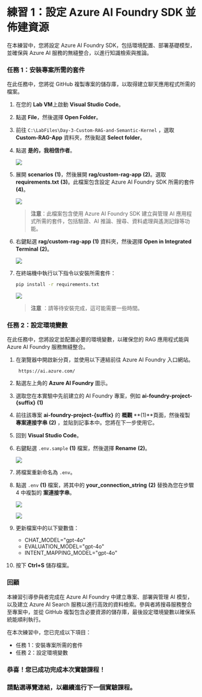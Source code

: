 # 練習 1：設定 Azure AI Foundry SDK 並佈建資源

在本練習中，您將設定 Azure AI Foundry SDK，包括環境配置、部署基礎模型，並確保與 Azure AI 服務的無縫整合，以進行知識檢索與推論。

### 任務 1：安裝專案所需的套件

在此任務中，您將從 GitHub 複製專案的儲存庫，以取得建立聊天應用程式所需的檔案。

1. 在您的 **Lab VM**上啟動 **Visual Studio Code**。

2. 點選 **File**，然後選擇 **Open Folder**。

3. 前往 `C:\LabFiles\Day-3-Custom-RAG-and-Semantic-Kernel` ，選取 **Custom-RAG-App** 資料夾，然後點選 **Select folder**。

4. 點選 **是的，我相信作者**。

    ![](../media/af25.png)

5. 展開 **scenarios** **(1)**，然後展開 **rag/custom-rag-app** **(2)**。選取 **requirements.txt** **(3)**。此檔案包含設定 Azure AI Foundry SDK 所需的套件 **(4)**。

    ![](../media/af-27.png)

     >**注意**：此檔案包含使用 Azure AI Foundry SDK 建立與管理 AI 應用程式所需的套件，包括驗證、AI 推論、搜尋、資料處理與遙測記錄等功能。

6. 右鍵點選 **rag/custom-rag-app** **(1)** 資料夾，然後選擇 **Open in Integrated Terminal** **(2)**。

    ![](../media/af26.png)

7. 在終端機中執行以下指令以安裝所需套件：

    ```bash
    pip install -r requirements.txt
    ```

     ![](../media/af28.png)    

      >**注意** ：請等待安裝完成，這可能需要一些時間。


### 任務 2：設定環境變數

在此任務中，您將設定並配置必要的環境變數，以確保您的 RAG 應用程式能與 Azure AI Foundry 服務無縫整合。

1. 在瀏覽器中開啟新分頁，並使用以下連結前往 Azure AI Foundry 入口網站。

   ```
    https://ai.azure.com/
   ```

2. 點選左上角的 **Azure AI Foundry** 圖示。
3. 選取您在本實驗中先前建立的 AI Foundry 專案，例如  **ai-foundry-project-{suffix}** **(1)**
4. 前往該專案 **ai-foundry-project-{suffix}** 的 **概觀** **(1)**頁面，然後複製 **專案連接字串** **(2)** ，並貼到記事本中。您將在下一步使用它。

5. 回到 **Visual Studio Code**。

6. 右鍵點選 `.env.sample` **(1)** 檔案，然後選擇 **Rename** **(2)**。

    ![](../media/af29.png)

7. 將檔案重新命名為 `.env`。

8. 點選 `.env` **(1)** 檔案，將其中的 **your_connection_string** **(2)** 替換為您在步驟 4 中複製的 **案連接字串**。

    ![](../media/af32.png)

    ![](../media/af33.png)

9. 更新檔案中的以下變數值：
    - CHAT_MODEL="gpt-4o"
    - EVALUATION_MODEL="gpt-4o"
    - INTENT_MAPPING_MODEL="gpt-4o"
10. 按下 **Ctrl+S** 儲存檔案。

### 回顧

本練習引導參與者完成在 Azure AI Foundry 中建立專案、部署與管理 AI 模型，以及建立 Azure AI Search 服務以進行高效的資料檢索。參與者將搜尋服務整合至專案中，並從 GitHub 複製包含必要資源的儲存庫，最後設定環境變數以確保系統能順利執行。

在本次練習中，您已完成以下項目：
- 任務 1：安裝專案所需的套件
- 任務 2：設定環境變數

### 恭喜！您已成功完成本次實驗課程！
### 請點選導覽連結，以繼續進行下一個實驗課程。













